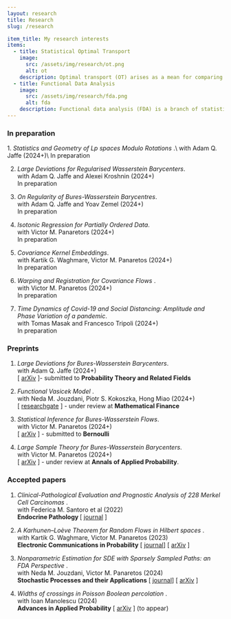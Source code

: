 ```yaml
---
layout: research
title: Research 
slug: /research

item_title: My research interests
items:
  - title: Statistical Optimal Transport
    image:
      src: /assets/img/research/ot.png
      alt: ot
    description: Optimal transport (OT) arises as a mean for comparing probability measures. It endows the space of probability measures with a peculiar geometrical structure, paving the way for its application in statistics, machine learning, and applied mathematics.
  - title: Functional Data Analysis
    image:
      src: /assets/img/research/fda.png
      alt: fda
    description: Functional data analysis (FDA) is a branch of statistics that analyses data providing information about curves, surfaces or anything else varying over a continuum. In its most general form, under an FDA framework, each sample element of functional data is considered to be a random function.
---
```


<!--- 
Preprints and accepted papers.
-->


<h3> In preparation </h3>
1.  <em> Statistics and Geometry of Lp spaces Modulo Rotations </em>.\
with Adam Q. Jaffe (2024+)\
In preparation


2. <em> Large Deviations for Regularised Wasserstein Barycenters</em>.\
with Adam Q. Jaffe and Alexei Kroshnin (2024+)\
In preparation

3. <em> On Regularity of Bures-Wasserstein Barycentres</em>.\
with Adam Q. Jaffe and Yoav Zemel (2024+)\
In preparation

4. <em> Isotonic Regression for Partially Ordered Data</em>.\
with Victor M. Panaretors (2024+)\
In preparation

5. <em> Covariance  Kernel Embeddings</em>.\
with Kartik G. Waghmare, Victor M. Panaretos  (2024+)\
In preparation

6. <em> Warping and Registration for Covariance Flows </em>.\
with  Victor M. Panaretos (2024+)\
In preparation

7. <em> Time Dynamics of Covid-19 and Social Distancing: Amplitude and Phase Variation of a pandemic</em>.\
with  Tomas Masak and Francesco Tripoli (2024+)\
In preparation


<h3>Preprints</h3>


1. <em> Large Deviations for Bures-Wasserstein Barycenters</em>.\
with  Adam Q. Jaffe (2024+)\
\[ <a href="https://arxiv.org/abs/2409.11384">arXiv</a> \]- submitted to <strong>Probability Theory and Related Fields</strong>

2. <em> Functional Vasicek Model </em>.\
with Neda M. Jouzdani, Piotr S. Kokoszka,  Hong Miao (2024+)\
\[ <a href="https://www.researchgate.net/publication/384598436_Functional_Vasicek_Model">researchgate</a> \] - under review at <strong>Mathematical Finance</strong>

3. <em> Statistical Inference for Bures-Wasserstein Flows</em>.\
with Victor M. Panaretos (2024+)\
\[ <a href="https://arxiv.org/abs/2310.13764">arXiv</a> \] - submitted to <strong>Bernoulli</strong>

4. <em>Large Sample Theory for Bures-Wasserstein Barycenters</em>.\
with Victor M. Panaretos (2024+)\
\[ <a href="https://arxiv.org/abs/2305.15592">arXiv</a> \] - under review at <strong>Annals of Applied Probability</strong>.



<h3>Accepted papers</h3>

1. <em>Clinical-Pathological Evaluation and Prognostic Analysis of 228 Merkel Cell Carcinomas </em>.\
with Federica M. Santoro et al (2022)\
<strong>Endocrine Pathology </strong> \[ <a href="https://pubmed.ncbi.nlm.nih.gov/35551625/">journal</a> \]

2. <em>A Karhunen–Loève Theorem for Random Flows in Hilbert spaces </em>.\
with Kartik G. Waghmare, Victor M. Panaretos (2023)\
 <strong>Electronic Communications in Probability</strong>
\[ <a href="https://projecteuclid.org/journals/electronic-communications-in-probability/volume-29/issue-none/A-KarhunenLo%C3%A8ve-theorem-for-random-flows-in-Hilbert-spaces/10.1214/24-ECP597.full">journal</a>\] 
\[ <a href="https://arxiv.org/abs/2303.00702">arXiv</a> \] 

3. <em>Nonparametric Estimation for SDE with Sparsely Sampled Paths: an FDA Perspective </em>.\
with Neda M. Jouzdani, Victor M. Panaretos (2024)\
<strong>Stochastic Processes and their Applications</strong> \[ <a href="https://doi.org/10.1016/j.spa.2023.104239">journal</a>\] \[ <a href="https://arxiv.org/abs/2110.14433">arXiv</a> \]


4. <em>Widths of crossings in Poisson Boolean percolation </em>.\
with Ioan Manolescu (2024)\
 <strong>Advances in Applied Probability</strong> \[ <a href="https://arxiv.org/abs/2211.11661">arXiv</a> \] (to appear)


<br />
